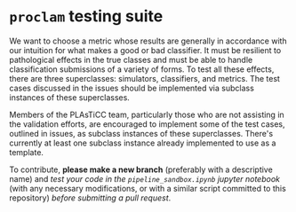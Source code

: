 # `proclam` testing suite

We want to choose a metric whose results are generally in accordance with our intuition for what makes a good or bad classifier.  It must be resilient to pathological effects in the true classes and must be able to handle classification submissions of a variety of forms.  To test all these effects, there are three superclasses: simulators, classifiers, and metrics.  The test cases discussed in the issues should be implemented via subclass instances of these superclasses.  

Members of the PLAsTiCC team, particularly those who are not assisting in the validation efforts, are encouraged to implement some of the test cases, outlined in issues, as subclass instances of these superclasses.  There's currently at least one subclass instance already implemented to use as a template.  

To contribute, **please make a new branch** (preferably with a descriptive name) and _test your code in the `pipeline_sandbox.ipynb` jupyter notebook_ (with any necessary modifications, or with a similar script committed to this repository) _before submitting a pull request_.

